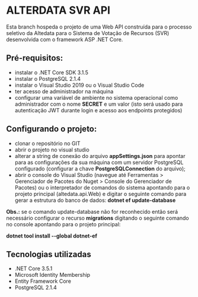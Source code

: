 # ALTERDATA SVR API

Esta branch hospeda o projeto de uma Web API construída para o processo seletivo da Altedata para o Sistema de Votação de Recursos (SVR) desenvolvida com o framework ASP .NET Core. 

## Pré-requisitos:

+ instalar o .NET Core SDK 3.1.5
+ instalar o PostgreSQL 2.1.4
+ instalar o Visual Studio 2019 ou o Visual Studio Code
+ ter acesso de administrador na máquina
+ configurar uma variável de ambiente no sistema operacional como administrador com o nome **SECRET** e um valor  (isto será usado para autenticação JWT durante login e acesso aos endpoints protegidos)

## Configurando o projeto:

+ clonar o repositório no GIT
+ abrir o projeto no visual studio
+ alterar a string de conexão do arquivo **appSettings.json** para apontar para as configurações da sua máquina com um servidor PostgreSQL configurado (configurar a chave **PostgreSQLConnection** do arquivo);
+ abrir o console do Visual Studio (navegue até Ferramentas > Gerenciador de Pacotes do Nuget > Console do Gerenciador de Pacotes) ou o interpretador de comandos do sistema apontando para o projeto principal (altedata.api.Web) e digitar o seguinte comando para gerar a estrutura do banco de dados: **dotnet ef update-database**

**Obs.:** se o comando update-database não for reconhecido então será necessário configurar o recurso **migrations** digitando o seguinte comando no console apontando para o projeto principal:

**dotnet tool install --global dotnet-ef**

## Tecnologias utilizadas

- .NET Core 3.5.1
-  Microsoft Identity Membership
-  Entity Framework Core
-  PostgreSQL 2.1.4
